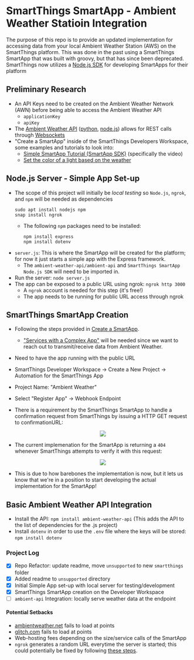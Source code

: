 # SmartThings SmartApp - Ambient Weather Statioin Integration
The purpose of this repo is to provide an updated implementation for accessing data from your local Ambient Weather Station (AWS) on the SmartThings platform.
This was done in the past using a SmartThings SmartApp that was built with groovy, but that has since been deprecated. SmartThings now utilizes a [Node.js SDK](https://github.com/SmartThingsCommunity/smartapp-sdk-nodejs) for developing SmartApps for their platform

## Preliminary Research
- An API Keys need to be created on the Ambient Weather Network (AWN) before being able to access the Ambient Weather API
  - `applicationKey`
  - `apiKey`
- The [Ambient Weather API](https://ambientweather.docs.apiary.io/#reference/0/device-data) ([python](https://github.com/avryhof/ambient_api), [node.js](https://github.com/owise1/ambient-weather-api)) allows for REST calls through [Websockets](https://socket.io/)
- "Create a SmartApp" inside of the SmartThings Developers Workspace, some examples and tutorials to look into:
  - [Simple SmartApp Tutorial (SmartApp SDK)](https://community.smartthings.com/t/simple-smartapp-tutorial-smartapp-sdk/194664) (specifically the video)
  - [Set the color of a light based on the weather](https://github.com/SmartThingsCommunity/weather-color-light-smartapp-nodejs)

## Node.js Server - Simple App Set-up
- The scope of this project will initially be *local testing* so `Node.js`, `ngrok`, and `npm` will be needed as dependencies
  ```
  sudo apt install nodejs npm
  snap install ngrok
  ```
  - The following `npm` packages need to be installed:
    ```
    npm install express
    npm install dotenv
    ```
- `server.js`: This is where the SmartApp will be created for the platform; for now it just starts a simple app with the Express framework. 
  - The `ambient-weather-api/ambient-api` and `SmartThings SmartApp Node.js SDK` will need to be imported in.
- Run the server: `node server.js`
- The app can be exposed to a public URL using ngrok: `ngrok http 3000`
  - A `ngrok` account is needed for this step (it's free!)
  - The app needs to be running for public URL access through ngrok

## SmartThings SmartApp Creation
- Following the steps provided in [Create a SmartApp](https://developer.smartthings.com/docs/connected-services/create-a-smartapp).
  - ["Services with a Complex App"](https://developer.smartthings.com/docs/connected-services/create-a-smartapp#services-with-a-complex-smartapp) will be needed since we want to reach out to transmit/receive data from Ambient Weather.
- Need to have the app running with the public URL
- SmartThings Developer Workspace -> Create a New Project -> Automation for the SmartThings App
- Project Name: "Ambient Weather"
- Select "Register App" -> Webhook Endpoint
- There is a requirement by the SmartThings SmartApp to handle a confirmation request from SmartThings by issuing a HTTP GET request to confirmationURL:

  <p align="center">
    <img src="images/smartapp-confirmation-request.png" />
  </p>
  
- The current implemenation for the SmartApp is returning a `404` whenever SmartThings attempts to verify it with this request:

  <p align="center">
    <img src="images/confirmation-request-error.png" />
  </p>

- This is due to how barebones the implementation is now, but it lets us know that we're in a position to start developing the actual implementation for the SmartApp!

## Basic Ambient Weather API Integration
- Install the API: `npm install ambient-weather-api` (This adds the API to the list of dependencies for the .js project)
- Install `dotenv` in order to use the `.env` file where the keys will be stored: `npm install dotenv`

### Project Log
- [X] Repo Refactor: update readme, move `unsupported` to new `smartthings` folder
- [X] Added readme to `unsupported` directory
- [X] Initial Simple App set-up with local server for testing/development
- [X] SmartThings SmartApp creation on the Developer Workspace
- [ ] `ambient-api` Integration: locally serve weather data at the endpoint

#### Potential Setbacks
- [ambientweather.net](https://ambientweather.net/) fails to load at points
- [glitch.com](glitch.com) fails to load at points
- Web-hosting fees depending on the size/service calls of the SmartApp
- `ngrok` generates a random URL everytime the server is started; this could potentially be fixed by following [these steps](https://ngrok.com/blog-post/free-static-domains-ngrok-users).

